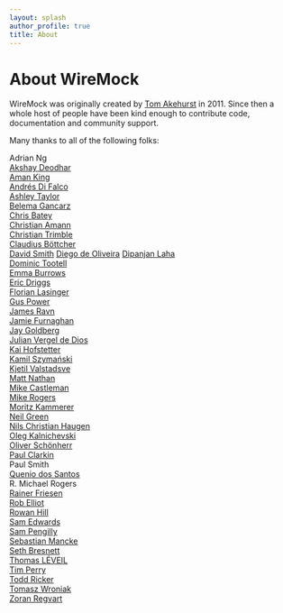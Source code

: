 ```yaml
---
layout: splash
author_profile: true
title: About
---
```


# About WireMock

WireMock was originally created by [Tom Akehurst](http://tomakehurst.com) in 2011. Since then a whole host of people have been kind enough to contribute code, documentation and community support.

Many thanks to all of the following folks:

Adrian Ng<br>
[Akshay Deodhar](https://github.com/planetakshay)<br>
[Aman King](https://github.com/amanking)<br>
[Andrés Di Falco](https://github.com/adifalco)<br>
[Ashley Taylor](https://github.com/ashley-taylor)<br>
[Belema Gancarz](https://github.com/Belema)<br>
[Chris Batey](https://github.com/chbatey)<br>
[Christian Amann](https://github.com/camann9)<br>
[Christian Trimble](https://github.com/ctrimble)<br>
[Claudius Böttcher](https://github.com/clboettcher)<br>
[David Smith](https://github.com/shmish111)
[Diego de Oliveira](https://github.com/diegooliveira)
[Dipanjan Laha](https://github.com/dlaha21)<br>
[Dominic Tootell](https://github.com/tootedom)<br>
[Emma Burrows](https://github.com/emma-burrows)<br>
[Eric Driggs](https://github.com/edriggs)<br>
[Florian Lasinger](https://github.com/)<br>
[Gus Power](https://github.com/guspower)<br>
[James Ravn](https://github.com/jsravn)<br>
[Jamie Furnaghan](https://github.com/reines)<br>
[Jay Goldberg](https://github.com/carthoris)<br>
[Julian Vergel de Dios](https://github.com/jvergeldedios)<br>
[Kai Hofstetter](https://github.com/KaiHofstetter)<br>
[Kamil Szymański](https://github.com/kamilszymanski)<br>
[Kjetil Valstadsve](https://github.com/kjetilv)<br>
[Matt Nathan](https://github.com/mattnathan)<br>
[Mike Castleman](https://github.com/mlc)<br>
[Mike Rogers](https://github.com/mike-rogers)<br>
[Moritz Kammerer](https://github.com/)<br>
[Neil Green](https://github.com/neilg)<br>
[Nils Christian Haugen](https://github.com/nchaugen)<br>
[Oleg Kalnichevski](https://github.com/ok2c)<br>
[Oliver Schönherr](https://github.com/oschoen)<br>
[Paul Clarkin](https://github.com/paulclarkin)<br>
Paul Smith<br>
[Quenio dos Santos](https://github.com/quenio)<br>
R. Michael Rogers<br>
[Rainer Friesen](https://github.com/rainerfriesen)<br>
[Rob Elliot](https://github.com/Mahoney)<br>
[Rowan Hill](https://github.com/rowanhill)<br>
[Sam Edwards](https://github.com/handstandsam)<br>
[Sam Pengilly](https://github.com/sampengilly)<br>
[Sebastian Mancke](https://github.com/smancke)<br>
[Seth Bresnett](https://github.com/SethBresnettSoftwire)<br>
[Thomas LÉVEIL](https://github.com/thomasleveil)<br>
[Tim Perry](https://github.com/pimterry)<br>
[Todd Ricker](https://github.com/tricker)<br>
[Tomasz Wroniak](https://github.com/twroniak)<br>
[Zoran Regvart](https://github.com/zregvart)<br>
